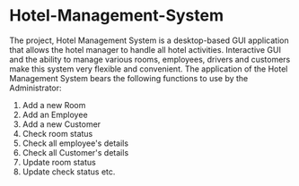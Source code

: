 # Hotel-Management-System

The project, Hotel Management System is a desktop-based GUI application that allows the hotel manager to handle all hotel activities. Interactive GUI and the ability to manage various rooms, employees, drivers and customers make this system very flexible and convenient. The application of the Hotel Management System bears the following functions to use by the Administrator:

1.  Add a new Room
2.  Add an Employee
3.  Add a new Customer
3.  Check room status
4.  Check all employee's details
5.  Check all Customer's details
6.  Update room status
7.  Update check status etc.
